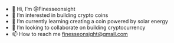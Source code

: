 - 👋 Hi, I’m @Finesseonsight
- 👀 I’m interested in building crypto coins
- 🌱 I’m currently learning creating a coin powered by solar energy 
- 💞️ I’m looking to collaborate on building cryptocurrency 
- 📫 How to reach me finesseonsight@gmail.com 

<!---
Finesseonsight/Finesseonsight is a ✨ special ✨ repository because its `README.md` (this file) appears on your GitHub profile.
You can click the Preview link to take a look at your changes.
--->
